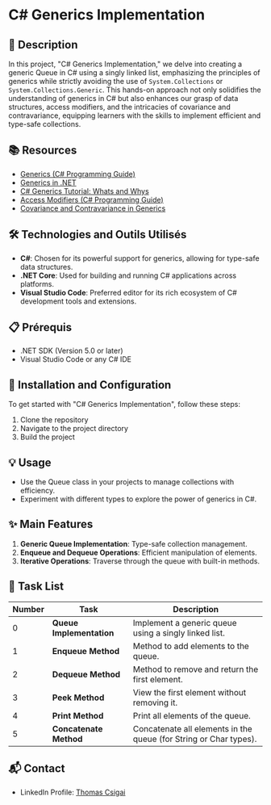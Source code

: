 # C# Generics Implementation

## 📝 Description
In this project, "C# Generics Implementation," we delve into creating a generic Queue in C# using a singly linked list, emphasizing the principles of generics while strictly avoiding the use of `System.Collections` or `System.Collections.Generic`. This hands-on approach not only solidifies the understanding of generics in C# but also enhances our grasp of data structures, access modifiers, and the intricacies of covariance and contravariance, equipping learners with the skills to implement efficient and type-safe collections.

## 📚 Resources
- [Generics (C# Programming Guide)](https://docs.microsoft.com/en-us/dotnet/csharp/programming-guide/generics/)
- [Generics in .NET](https://docs.microsoft.com/en-us/dotnet/standard/generics/)
- [C# Generics Tutorial: Whats and Whys](https://www.tutorialsteacher.com/csharp/csharp-generics)
- [Access Modifiers (C# Programming Guide)](https://docs.microsoft.com/en-us/dotnet/csharp/programming-guide/classes-and-structs/access-modifiers)
- [Covariance and Contravariance in Generics](https://docs.microsoft.com/en-us/dotnet/standard/generics/covariance-and-contravariance)

## 🛠️ Technologies and Outils Utilisés
- **C#**: Chosen for its powerful support for generics, allowing for type-safe data structures.
- **.NET Core**: Used for building and running C# applications across platforms.
- **Visual Studio Code**: Preferred editor for its rich ecosystem of C# development tools and extensions.

## 📋 Prérequis
- .NET SDK (Version 5.0 or later)
- Visual Studio Code or any C# IDE

## 🚀 Installation and Configuration
To get started with "C# Generics Implementation", follow these steps:
1. Clone the repository
2. Navigate to the project directory
3. Build the project

## 💡 Usage
- Use the Queue class in your projects to manage collections with efficiency.
- Experiment with different types to explore the power of generics in C#.

## ✨ Main Features
1. **Generic Queue Implementation**: Type-safe collection management.
2. **Enqueue and Dequeue Operations**: Efficient manipulation of elements.
3. **Iterative Operations**: Traverse through the queue with built-in methods.

## 📝 Task List
| Number | Task                    | Description                                                                    |
| ------ | ----------------------- | ------------------------------------------------------------------------------ |
| 0      | **Queue Implementation** | Implement a generic queue using a singly linked list.                         |
| 1      | **Enqueue Method**       | Method to add elements to the queue.                                          |
| 2      | **Dequeue Method**       | Method to remove and return the first element.                                |
| 3      | **Peek Method**          | View the first element without removing it.                                   |
| 4      | **Print Method**         | Print all elements of the queue.                                              |
| 5      | **Concatenate Method**   | Concatenate all elements in the queue (for String or Char types).             |

## 📬 Contact
- LinkedIn Profile: [Thomas Csigai](https://www.linkedin.com/in/thomas-csigai/)
